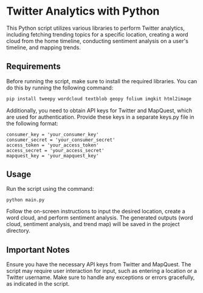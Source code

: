 # Twitter Analytics with Python

This Python script utilizes various libraries to perform Twitter analytics, including fetching trending topics for a specific location, creating a word cloud from the home timeline, conducting sentiment analysis on a user's timeline, and mapping trends.

## Requirements

Before running the script, make sure to install the required libraries. You can do this by running the following command:

```bash
pip install tweepy wordcloud textblob geopy folium imgkit html2image
```
Additionally, you need to obtain API keys for Twitter and MapQuest, which are used for authentication. Provide these keys in a separate keys.py file in the following format:
```
consumer_key = 'your_consumer_key'
consumer_secret = 'your_consumer_secret'
access_token = 'your_access_token'
access_secret = 'your_access_secret'
mapquest_key = 'your_mapquest_key'
```
## Usage

Run the script using the command:
    
    python main.py

Follow the on-screen instructions to input the desired location, create a word cloud, and perform sentiment analysis.
The generated outputs (word cloud, sentiment analysis, and trend map) will be saved in the project directory.

## Important Notes

Ensure you have the necessary API keys from Twitter and MapQuest.
The script may require user interaction for input, such as entering a location or a Twitter username.
Make sure to handle any exceptions or errors gracefully, as indicated in the script.


